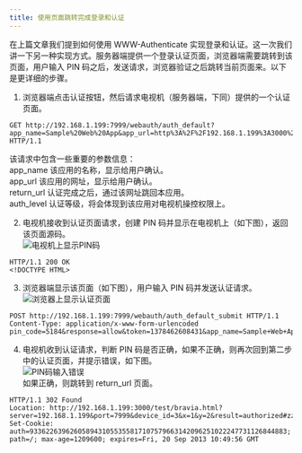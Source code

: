 ```yaml
---
title: 使用页面跳转完成登录和认证
---
```


在上篇文章我们提到如何使用 WWW-Authenticate 实现登录和认证。这一次我们讲一下另一种实现方式。服务器端提供一个登录认证页面，浏览器端需要跳转到该页面，用户输入 PIN 码之后，发送请求，浏览器验证之后跳转当前页面来。以下是更详细的步骤。

1. 浏览器端点击认证按钮，然后请求电视机（服务器端，下同）提供的一个认证页面。

```
GET http://192.168.1.199:7999/webauth/auth_default?app_name=Sample%20Web%20App&app_url=http%3A%2F%2F192.168.1.199%3A3000%2Ftest%2Fbravia.html&return_url=http%3A%2F%2F192.168.1.199%3A3000%2Ftest%2Fbravia.html%3Fserver%3D192.168.1.199%26port%3D7999%26device_id%3D3%26x%3D1%26y%3D2%23zzz&auth_level=generic HTTP/1.1
```

该请求中包含一些重要的参数信息：  
app_name 该应用的名称，显示给用户确认。  
app_url 该应用的网址，显示给用户确认。  
return_url 认证完成之后，通过该网址跳回本应用。  
auth_level 认证等级，将会体现到该应用对电视机操控权限上。

2. 电视机接收到认证页面请求，创建 PIN 码并显示在电视机上（如下图），返回该页面源码。  
   ![电视机上显示PIN码](../../../../images/Redirect-1.png)

```
HTTP/1.1 200 OK
<!DOCTYPE HTML>
```

3. 浏览器端显示该页面（如下图），用户输入 PIN 码并发送认证请求。  
   ![浏览器上显示认证页面](../../../../images/Redirect-2.png)

```
POST http://192.168.1.199:7999/webauth/auth_default_submit HTTP/1.1
Content-Type: application/x-www-form-urlencoded
pin_code=5184&response=allow&token=1378462608431&app_name=Sample+Web+App&app_url=http%3A%2F%2F192.168.1.199%3A3000%2Ftest%2Fbravia.html&return_url=http%3A%2F%2F192.168.1.199%3A3000%2Ftest%2Fbravia.html%3Fserver%3D192.168.1.199%26port%3D7999%26device_id%3D3%26x%3D1%26y%3D2%23zzz&auth_level=generic
```

4. 电视机收到认证请求，判断 PIN 码是否正确，如果不正确，则再次回到第二步中的认证页面，并提示错误，如下图。  
   ![PIN码输入错误](../../../../images/Redirect-error-case.png)  
   如果正确，则跳转到 return_url 页面。

```
HTTP/1.1 302 Found
Location: http://192.168.1.199:3000/test/bravia.html?server=192.168.1.199&port=7999&device_id=3&x=1&y=2&result=authorized#zzz
Set-Cookie: auth=9336226396260589431055355817107579663142096251022247731126844883; path=/; max-age=1209600; expires=Fri, 20 Sep 2013 10:49:56 GMT
```
